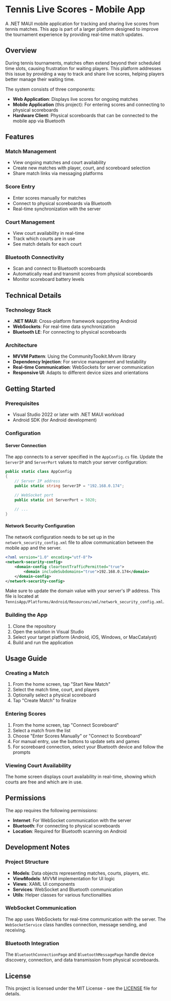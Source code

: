 # Tennis Live Scores - Mobile App

A .NET MAUI mobile application for tracking and sharing live scores from tennis matches. This app is part of a larger platform designed to improve the tournament experience by providing real-time match updates.

## Overview

During tennis tournaments, matches often extend beyond their scheduled time slots, causing frustration for waiting players. This platform addresses this issue by providing a way to track and share live scores, helping players better manage their waiting time.

The system consists of three components:

- **Web Application**: Displays live scores for ongoing matches
- **Mobile Application** (this project): For entering scores and connecting to physical scoreboards
- **Hardware Client**: Physical scoreboards that can be connected to the mobile app via Bluetooth

## Features

### Match Management

- View ongoing matches and court availability
- Create new matches with player, court, and scoreboard selection
- Share match links via messaging platforms

### Score Entry

- Enter scores manually for matches
- Connect to physical scoreboards via Bluetooth
- Real-time synchronization with the server

### Court Management

- View court availability in real-time
- Track which courts are in use
- See match details for each court

### Bluetooth Connectivity

- Scan and connect to Bluetooth scoreboards
- Automatically read and transmit scores from physical scoreboards
- Monitor scoreboard battery levels

## Technical Details

### Technology Stack

- **.NET MAUI**: Cross-platform framework supporting Android
- **WebSockets**: For real-time data synchronization
- **Bluetooth LE**: For connecting to physical scoreboards

### Architecture

- **MVVM Pattern**: Using the CommunityToolkit.Mvvm library
- **Dependency Injection**: For service management and testability
- **Real-time Communication**: WebSockets for server communication
- **Responsive UI**: Adapts to different device sizes and orientations

## Getting Started

### Prerequisites

- Visual Studio 2022 or later with .NET MAUI workload
- Android SDK (for Android development)

### Configuration

#### Server Connection

The app connects to a server specified in the `AppConfig.cs` file. Update the `ServerIP` and `ServerPort` values to match your server configuration:

```csharp
public static class AppConfig
{
    // Server IP address
    public static string ServerIP = "192.168.0.174";

    // WebSocket port
    public static int ServerPort = 5020;
    
    // ...
}
```

#### Network Security Configuration

The network configuration needs to be set up in the `network_security_config.xml` file to allow communication between the mobile app and the server.

```xml
<?xml version="1.0" encoding="utf-8"?>
<network-security-config>
    <domain-config cleartextTrafficPermitted="true">
        <domain includeSubdomains="true">192.168.0.174</domain>
    </domain-config>
</network-security-config>
```

Make sure to update the domain value with your server's IP address. This file is located at `TennisApp/Platforms/Android/Resources/xml/network_security_config.xml`.

### Building the App

1. Clone the repository
2. Open the solution in Visual Studio
3. Select your target platform (Android, iOS, Windows, or MacCatalyst)
4. Build and run the application

## Usage Guide

### Creating a Match

1. From the home screen, tap "Start New Match"
2. Select the match time, court, and players
3. Optionally select a physical scoreboard
4. Tap "Create Match" to finalize

### Entering Scores

1. From the home screen, tap "Connect Scoreboard"
2. Select a match from the list
3. Choose "Enter Scores Manually" or "Connect to Scoreboard"
4. For manual entry, use the buttons to update sets and games
5. For scoreboard connection, select your Bluetooth device and follow the prompts

### Viewing Court Availability

The home screen displays court availability in real-time, showing which courts are free and which are in use.

## Permissions

The app requires the following permissions:

- **Internet**: For WebSocket communication with the server
- **Bluetooth**: For connecting to physical scoreboards
- **Location**: Required for Bluetooth scanning on Android

## Development Notes

### Project Structure

- **Models**: Data objects representing matches, courts, players, etc.
- **ViewModels**: MVVM implementation for UI logic
- **Views**: XAML UI components
- **Services**: WebSocket and Bluetooth communication
- **Utils**: Helper classes for various functionalities

### WebSocket Communication

The app uses WebSockets for real-time communication with the server. The `WebSocketService` class handles connection, message sending, and receiving.

### Bluetooth Integration

The `BluetoothConnectionPage` and `BluetoothMessagePage` handle device discovery, connection, and data transmission from physical scoreboards.

## License

This project is licensed under the MIT License - see the [LICENSE](LICENSE) file for details.

